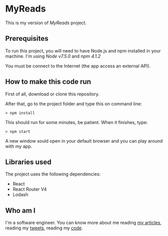 # MyReads

This is my version of *MyReads* project.

## Prerequisites

To run this project, you will need to have Node.js and npm installed in your machine.
I'm using *Node v7.5.0* and *npm 4.1.2*

You must be connect to the Internet (the app access an external API).

## How to make this code run

First of all, download or clone this repository.

After that, go to the project folder and type this on command line:

```
> npm install
```

This should run for some minutes, be patient. When it finishes, type:

```
> npm start
```

A new window sould open in your default browser and you can play around with my app.

## Libraries used

The project uses the following dependencies:

* React
* React Router V4
* Lodash

## Who am I

I'm a software engineer. You can know more about me reading [my articles](http://blog.josenaves.com), reading my [tweets](http://twitter.com/josenaves), reading my [code](http://github.com/josenaves).





















